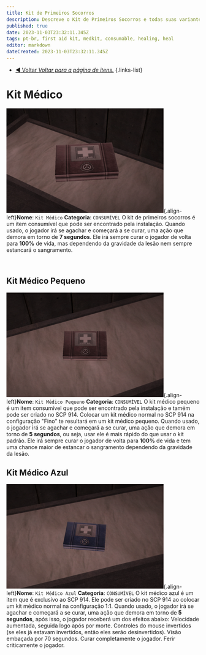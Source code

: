 ```yaml
---
title: Kit de Primeiros Socorros
description: Descreve o Kit de Primeiros Socorros e todas suas variantes e o que eles fazem no jogo.
published: true
date: 2023-11-03T23:32:11.345Z
tags: pt-br, first aid kit, medkit, consumable, healing, heal
editor: markdown
dateCreated: 2023-11-03T23:32:11.345Z
---
```


- [:arrow_backward: Voltar *Voltar para a página de itens.*](/game/items#itens)
{.links-list}
# Kit Médico
![firstaid.wiki.png](/images/items/firstaid.wiki.png){.align-left}**Nome**: `Kit Médico`
**Categoria**: `CONSUMÍVEL`
O kit de primeiros socorros é um item consumível que pode ser encontrado pela instalação. Quando usado,
o jogador irá se agachar e começará a se curar, uma ação que demora em torno de **7 segundos**. Ele irá
sempre curar o jogador de volta para **100%** de vida, mas dependendo da gravidade da lesão nem sempre
estancará o sangramento.
⠀

⠀
⠀
⠀
⠀
## Kit Médico Pequeno
![firstaid.fine.wiki.png](/images/items/firstaid.fine.wiki.png){.align-left}**Nome**: `Kit Médico Pequeno`
**Categoria**: `CONSUMÍVEL`
O kit médico pequeno é um item consumível que pode ser encontrado pela instalação e tamém pode ser
criado no SCP 914. Colocar um kit médico normal no SCP 914 na configuração "Fino" te resultará em um
kit médico pequeno. Quando usado, o jogador irá se agachar e começará a se curar, uma ação que demora
em torno de **5 segundos**, ou seja, usar ele é mais rápido do que usar o kit padrão. Ele irá sempre
curar o jogador de volta para **100%** de vida e tem uma chance maior de estancar o sangramento
dependendo da gravidade da lesão.
⠀
⠀
⠀
⠀
## Kit Médico Azul
![firstaid.blue.wiki.png](/images/items/firstaid.blue.wiki.png){.align-left}**Nome**: `Kit Médico Azul`
**Categoria**: `CONSUMÍVEL`
O kit médico azul é um item que é exclusivo ao SCP 914. Ele pode ser criado no SCP 914 ao colocar um kit
médico normal na configuração 1:1. Quando usado, o jogador irá se agachar e começará a se curar, uma
ação que demora em torno de **5 segundos**, após isso, o jogador receberá um dos efeitos abaixo:
Velocidade aumentada, seguida logo após por morte.
Controles do mouse invertidos (se eles já estavam invertidos, então eles serão desinvertidos).
Visão embaçada por 70 segundos.
Curar completamente o jogador.
Ferir criticamente o jogador.